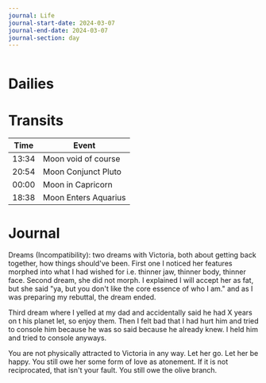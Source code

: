 ```yaml
---
journal: Life
journal-start-date: 2024-03-07
journal-end-date: 2024-03-07
journal-section: day
---
```


```calendar-nav
```

# Dailies



# Transits
| Time | Event |
|------|-------|
| 13:34 | Moon void of course |
| 20:54 | Moon Conjunct Pluto |
| 00:00 | Moon in Capricorn |
| 18:38 | Moon Enters Aquarius |



# Journal

Dreams (Incompatibility): two dreams with Victoria, both about getting back together, how things should've  been. First one I noticed her features morphed into what I had wished for i.e. thinner jaw, thinner body, thinner face. Second dream, she did not morph. I explained I will accept her as fat, but she said "ya, but you don't like the core essence of who I am." and as I was preparing my rebuttal, the dream ended. 

Third dream where I yelled at my dad and accidentally said he had X years on t his planet let, so enjoy them. Then I  felt bad that I had hurt him and tried to console him because he was so said because he already knew. I held him and tried to console anyways.

You are not physically attracted to Victoria in any way. Let her go. Let her be happy. You still owe her some form of love as atonement. If it is not reciprocated, that isn't your fault. You  still owe the olive branch.



